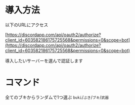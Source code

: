 # 導入方法
以下のURLにアクセス

[https://discordapp.com/api/oauth2/authorize?client_id=603582186175725568&permissions=0&scope=bot](https://discordapp.com/api/oauth2/authorize?client_id=603582186175725568&permissions=0&scope=bot)

導入したいサーバーを選んで認証します

# コマンド

全てのブキからランダムで1つ選ぶ
`buki`/`ぶき`/`ブキ`/`武器`
